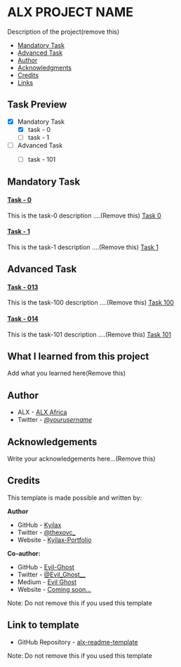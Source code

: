 # ALX PROJECT NAME

Description of the project(remove this)

- [Mandatory Task](#mandatory-task)
- [Advanced Task](#advanced-task)
- [Author](#author)
- [Acknowledgments](#acknowledgements)
- [Credits](#credits)
- [Links](#link-to-template)

## Task Preview

- [X] Mandatory Task
    - [X] task - 0
    - [ ] task - 1

- [ ] Advanced Task
    - [ ] task - 101
   

## Mandatory Task

#### [Task - 0](./file-name)

This is the task-0 description ....(Remove this)
[Task 0](./file-name)

#### [Task - 1](./filename)

This is the task-1 description ....(Remove this)
[Task 1](./file-name)

## Advanced Task

#### [Task - 013](./filename)

This is the task-100 description ....(Remove this)
[Task 100](./file-name)

#### [Task - 014](./filename)

This is the task-101 description ....(Remove this)
[Task 101](./file-name)

## What I learned from this project

Add what you learned here(Remove this)

## Author

- ALX - [ALX Africa](https://www.alxafrica.com)
- Twitter - [_@yourusername_](https://twitter.com/yourusername)

## Acknowledgements

Write your acknowledgements here...(Remove this)

## Credits

This template is made possible and written by:

**Author**
- GitHub - [Kyilax](https://github.com/Kyilax)
- Twitter - [@thexovc\_](https://www.twitter.com/thexovc)
- Website - [Kyilax-Portfolio](https://kyilax-portfolio.vercel.app/)

**Co-author:**
- GitHub - [Evil-Ghost](https://github.com/Evil-Ghost)
- Twitter - [@Evil\_Ghost\_\_](https://www.twitter.com/evil_ghost__)
- Medium - [Evil Ghost](https://medium.com/@evilghost)
- Website - [Coming soon...](#)

Note: Do not remove this if you used this template

## Link to template

- GitHub Repository - [alx-readme-template](https://github.com/Evil-Ghost/alx-readme-template)

Note: Do not remove this if you used this template

